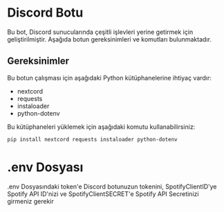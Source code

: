 # Discord Botu

Bu bot, Discord sunucularında çeşitli işlevleri yerine getirmek için geliştirilmiştir. Aşağıda botun gereksinimleri ve komutları bulunmaktadır.

## Gereksinimler

Bu botun çalışması için aşağıdaki Python kütüphanelerine ihtiyaç vardır:

- nextcord
- requests
- instaloader
- python-dotenv

Bu kütüphaneleri yüklemek için aşağıdaki komutu kullanabilirsiniz:

```bash
pip install nextcord requests instaloader python-dotenv
```
# .env Dosyası
.env Dosyasındaki token'e Discord botunuzun tokenini, SpotifyClientID'ye Spotify API ID'nizi ve SpotifyClientSECRET'e Spotify API Secretinizi girmeniz gerekir
